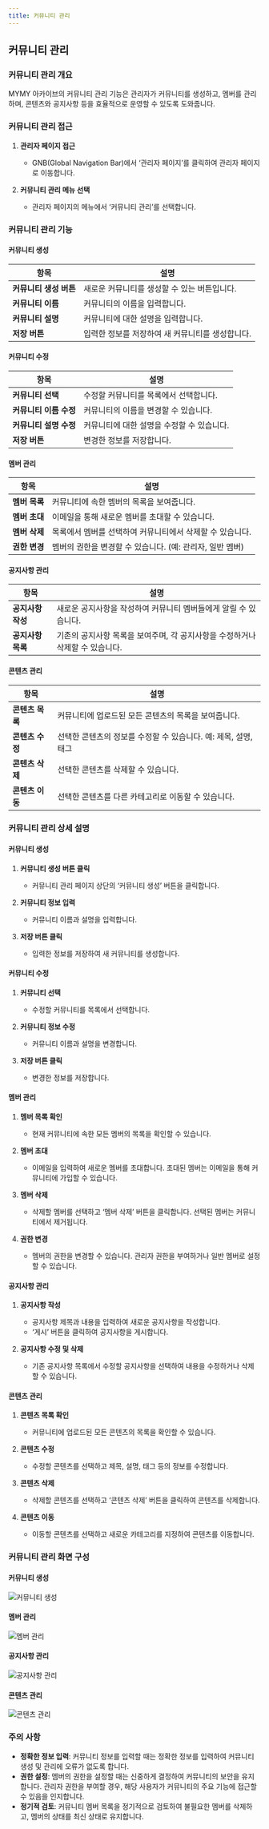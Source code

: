 ```yaml
---
title: 커뮤니티 관리
---
```

## 커뮤니티 관리

### 커뮤니티 관리 개요

MYMY 아카이브의 커뮤니티 관리 기능은 관리자가 커뮤니티를 생성하고, 멤버를 관리하며, 콘텐츠와 공지사항 등을 효율적으로 운영할 수 있도록 도와줍니다.

### 커뮤니티 관리 접근

1. **관리자 페이지 접근**
   - GNB(Global Navigation Bar)에서 ‘관리자 페이지’를 클릭하여 관리자 페이지로 이동합니다.

2. **커뮤니티 관리 메뉴 선택**
   - 관리자 페이지의 메뉴에서 ‘커뮤니티 관리’를 선택합니다.

### 커뮤니티 관리 기능

#### 커뮤니티 생성

| 항목                | 설명                                                                       |
|-------------------|--------------------------------------------------------------------------|
| **커뮤니티 생성 버튼**  | 새로운 커뮤니티를 생성할 수 있는 버튼입니다.                                                  |
| **커뮤니티 이름**     | 커뮤니티의 이름을 입력합니다.                                                         |
| **커뮤니티 설명**     | 커뮤니티에 대한 설명을 입력합니다.                                                        |
| **저장 버튼**       | 입력한 정보를 저장하여 새 커뮤니티를 생성합니다.                                              |

#### 커뮤니티 수정

| 항목                | 설명                                                                       |
|-------------------|--------------------------------------------------------------------------|
| **커뮤니티 선택**     | 수정할 커뮤니티를 목록에서 선택합니다.                                                     |
| **커뮤니티 이름 수정** | 커뮤니티의 이름을 변경할 수 있습니다.                                                     |
| **커뮤니티 설명 수정** | 커뮤니티에 대한 설명을 수정할 수 있습니다.                                                  |
| **저장 버튼**       | 변경한 정보를 저장합니다.                                                          |

#### 멤버 관리

| 항목              | 설명                                                                       |
|-----------------|--------------------------------------------------------------------------|
| **멤버 목록**       | 커뮤니티에 속한 멤버의 목록을 보여줍니다.                                                      |
| **멤버 초대**       | 이메일을 통해 새로운 멤버를 초대할 수 있습니다.                                                  |
| **멤버 삭제**       | 목록에서 멤버를 선택하여 커뮤니티에서 삭제할 수 있습니다.                                            |
| **권한 변경**       | 멤버의 권한을 변경할 수 있습니다. (예: 관리자, 일반 멤버)                                           |

#### 공지사항 관리

| 항목             | 설명                                                                       |
|----------------|--------------------------------------------------------------------------|
| **공지사항 작성**   | 새로운 공지사항을 작성하여 커뮤니티 멤버들에게 알릴 수 있습니다.                                             |
| **공지사항 목록**   | 기존의 공지사항 목록을 보여주며, 각 공지사항을 수정하거나 삭제할 수 있습니다.                                 |

#### 콘텐츠 관리

| 항목             | 설명                                                                       |
|----------------|--------------------------------------------------------------------------|
| **콘텐츠 목록**    | 커뮤니티에 업로드된 모든 콘텐츠의 목록을 보여줍니다.                                            |
| **콘텐츠 수정**    | 선택한 콘텐츠의 정보를 수정할 수 있습니다. 예: 제목, 설명, 태그                                          |
| **콘텐츠 삭제**    | 선택한 콘텐츠를 삭제할 수 있습니다.                                                          |
| **콘텐츠 이동**    | 선택한 콘텐츠를 다른 카테고리로 이동할 수 있습니다.                                                |

### 커뮤니티 관리 상세 설명

#### 커뮤니티 생성

1. **커뮤니티 생성 버튼 클릭**
   - 커뮤니티 관리 페이지 상단의 ‘커뮤니티 생성’ 버튼을 클릭합니다.

2. **커뮤니티 정보 입력**
   - 커뮤니티 이름과 설명을 입력합니다.

3. **저장 버튼 클릭**
   - 입력한 정보를 저장하여 새 커뮤니티를 생성합니다.

#### 커뮤니티 수정

1. **커뮤니티 선택**
   - 수정할 커뮤니티를 목록에서 선택합니다.

2. **커뮤니티 정보 수정**
   - 커뮤니티 이름과 설명을 변경합니다.

3. **저장 버튼 클릭**
   - 변경한 정보를 저장합니다.

#### 멤버 관리

1. **멤버 목록 확인**
   - 현재 커뮤니티에 속한 모든 멤버의 목록을 확인할 수 있습니다.

2. **멤버 초대**
   - 이메일을 입력하여 새로운 멤버를 초대합니다. 초대된 멤버는 이메일을 통해 커뮤니티에 가입할 수 있습니다.

3. **멤버 삭제**
   - 삭제할 멤버를 선택하고 ‘멤버 삭제’ 버튼을 클릭합니다. 선택된 멤버는 커뮤니티에서 제거됩니다.

4. **권한 변경**
   - 멤버의 권한을 변경할 수 있습니다. 관리자 권한을 부여하거나 일반 멤버로 설정할 수 있습니다.

#### 공지사항 관리

1. **공지사항 작성**
   - 공지사항 제목과 내용을 입력하여 새로운 공지사항을 작성합니다.
   - ‘게시’ 버튼을 클릭하여 공지사항을 게시합니다.

2. **공지사항 수정 및 삭제**
   - 기존 공지사항 목록에서 수정할 공지사항을 선택하여 내용을 수정하거나 삭제할 수 있습니다.

#### 콘텐츠 관리

1. **콘텐츠 목록 확인**
   - 커뮤니티에 업로드된 모든 콘텐츠의 목록을 확인할 수 있습니다.

2. **콘텐츠 수정**
   - 수정할 콘텐츠를 선택하고 제목, 설명, 태그 등의 정보를 수정합니다.

3. **콘텐츠 삭제**
   - 삭제할 콘텐츠를 선택하고 ‘콘텐츠 삭제’ 버튼을 클릭하여 콘텐츠를 삭제합니다.

4. **콘텐츠 이동**
   - 이동할 콘텐츠를 선택하고 새로운 카테고리를 지정하여 콘텐츠를 이동합니다.

### 커뮤니티 관리 화면 구성

#### 커뮤니티 생성

![커뮤니티 생성](path/to/community_creation_image.png)

#### 멤버 관리

![멤버 관리](path/to/member_management_image.png)

#### 공지사항 관리

![공지사항 관리](path/to/announcement_management_image.png)

#### 콘텐츠 관리

![콘텐츠 관리](path/to/content_management_image.png)

### 주의 사항

- **정확한 정보 입력**: 커뮤니티 정보를 입력할 때는 정확한 정보를 입력하여 커뮤니티 생성 및 관리에 오류가 없도록 합니다.
- **권한 설정**: 멤버의 권한을 설정할 때는 신중하게 결정하여 커뮤니티의 보안을 유지합니다. 관리자 권한을 부여할 경우, 해당 사용자가 커뮤니티의 주요 기능에 접근할 수 있음을 인지합니다.
- **정기적 검토**: 커뮤니티 멤버 목록을 정기적으로 검토하여 불필요한 멤버를 삭제하고, 멤버의 상태를 최신 상태로 유지합니다.
